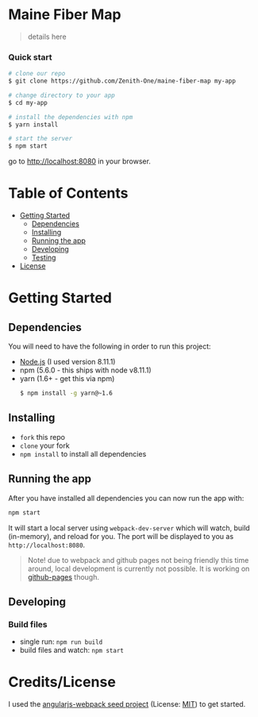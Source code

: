 # Maine Fiber Map

> details here

<!-- ## How did I get here? -->

<!-- If you would like to recreate what I've done here, or if you're just curious about my process, I've written it up [here](/process.md). -->

### Quick start


```bash
# clone our repo
$ git clone https://github.com/Zenith-One/maine-fiber-map my-app

# change directory to your app
$ cd my-app

# install the dependencies with npm
$ yarn install

# start the server
$ npm start
```

go to [http://localhost:8080](http://localhost:8080) in your browser.

# Table of Contents

* [Getting Started](#getting-started)
    * [Dependencies](#dependencies)
    * [Installing](#installing)
    * [Running the app](#running-the-app)
    * [Developing](#developing)
    * [Testing](#testing)
* [License](#license)

# Getting Started

## Dependencies

You will need to have the following in order to run this project:

* [Node.js](https://nodejs.org/en/) (I used version 8.11.1)
* npm (5.6.0 - this ships with node v8.11.1)
* yarn (1.6+ - get this via npm) 
  ```bash
  $ npm install -g yarn@~1.6
  ```

## Installing

* `fork` this repo
* `clone` your fork
* `npm install` to install all dependencies

## Running the app

After you have installed all dependencies you can now run the app with:
```bash
npm start
```

It will start a local server using `webpack-dev-server` which will watch, build (in-memory), and reload for you. The port will be displayed to you as `http://localhost:8080`.

> Note! due to webpack and github pages not being friendly this time around, local development is currently not possible. It is working on [github-pages](https://zenith-one.github.io/maine-fiber-map/) though.

## Developing

### Build files

* single run: `npm run build`
* build files and watch: `npm start`

# Credits/License

I used the [angularjs-webpack seed project](https://github.com/preboot/angularjs-webpack) (License: [MIT](/SEED-LICENSE)) to get started.
